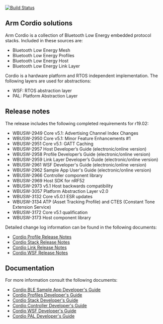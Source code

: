 [![Build Status](https://travis-ci.org/packetcraft-inc/cordio.svg?branch=master)](https://travis-ci.org/packetcraft-inc/cordio)

## Arm Cordio solutions

Arm Cordio is a collection of Bluetooth Low Energy embedded protocol stacks. Included in these
sources are:

* Bluetooth Low Energy Mesh
* Bluetooth Low Energy Profiles
* Bluetooth Low Energy Host
* Bluetooth Low Energy Link Layer

Cordio is a hardware platform and RTOS independent implementation. The following layers are used
for abstractions:

* WSF: RTOS abstraction layer
* PAL: Platform Abstraction Layer


## Release notes

The release includes the following completed requirements for r19.02:

* WBUSW-2949  Core v5.1: Advertising Channel Index Changes
* WBUSW-2950  Core v5.1: Minor Feature Enhancements #1
* WBUSW-2951  Core v5.1: GATT Caching
* WBUSW-2957  Host Developer’s Guide (electronic/online version)
* WBUSW-2958  Profile Developer’s Guide (electronic/online version)
* WBUSW-2959  Link Layer Developer’s Guide (electronic/online version)
* WBUSW-2961  WSF Developer's Guide (electronic/online version)
* WBUSW-2962  Sample App User's Guide (electronic/online version)
* WBUSW-2966  Controller component library
* WBUSW-2969  Host SDK for nRF52
* WBUSW-2973  v5.1 Host backwards compatibility
* WBUSW-3057  Platform Abstraction Layer v2.0
* WBUSW-3132  Core v5.0.1 ESR updates
* WBUSW-3134  ATP (Asset Tracking Profile) and CTES (Constant Tone Extension Service)
* WBUSW-3172  Core v5.1 qualification
* WBUSW-3173  Host component library

Detailed change log information can be found in the following documents:

* [Cordio Profile Release Notes](ble-profiles/cordio_profile_readme.md)
* [Cordio Stack Release Notes](ble-host/cordio_stack_readme.md)
* [Cordio Link Release Notes](controller/cordio_link_readme.md)
* [Cordio WSF Release Notes](wsf/wsf_readme.md)


## Documentation

For more information consult the following documents:

* [Cordio BLE Sample App Developer's Guide](https://os.mbed.com/docs/mbed-cordio/latest/sample-apps/index.html)
* [Cordio Profiles Developer's Guide](https://os.mbed.com/docs/mbed-cordio/latest/profiles/index.html)
* [Cordio Stack Developer's Guide](https://os.mbed.com/docs/mbed-cordio/latest/stack/index.html)
* [Cordio Controller Developer's Guide](https://os.mbed.com/docs/mbed-cordio/latest/controller/index.html)
* [Cordio WSF Developer's Guide](https://os.mbed.com/docs/mbed-cordio/latest/wsf/index.html)
* [Cordio PAL Developer's Guide](https://os.mbed.com/docs/mbed-cordio/latest/porting-pal/index.html)

